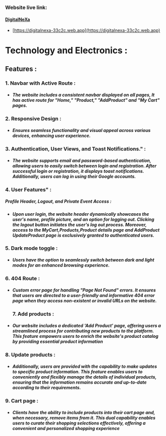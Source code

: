 ### Website live link:
#### [DigitalNeXa](https://digitalnexa-33c2c.web.app "DigitalNeXa")
 - [https://digitalnexa-33c2c.web.app](https://digitalnexa-33c2c.web.app)
# Technology and Electronics :
 ## Features :
 ### 1. **Navbar  with Active Route** :
  - ##### The website includes a consistent navbar displayed on all pages, It has active route for "Home," "Product," "AddProduct" and "My Cart" pages.
  
 ### 2. **Responsive Design** :
  - ##### Ensures seamless functionality and visual appeal across various devices, enhancing user experience.

  ### 3. **Authentication, User Views,  and Toast Notifications."** :
  - ##### The website supports email and password-based authentication, allowing users to easily switch between login and registration. After successful login or registration, it displays toast notifications. Additionally, users can log in using their Google accounts.
  
   ### 4. **User Features"** :
  ##### **Profile Header, Logout, and Private Event Access :**
  - ##### Upon user login, the website header dynamically showcases the user's name, profile picture, and an option for logging out. Clicking the logout button initiates the user's log out process. Moreover, access to the MyCart,Products,Product details page and AddProduct UpdateProduct page  is exclusively granted to authenticated users.
  
   ### 5. **Dark mode toggle** :
  - ##### Users have the option to seamlessly switch between dark and light modes for an enhanced browsing experience.
  
  ### 6. **404 Route** :
  - ##### Custom error page for handling "Page Not Found" errors. It ensures that users are directed to a user-friendly and informative 404 error page when they access non-existent or invalid URLs on the website.
  
    ### 7. **Add products** :
  - ##### Our website includes a dedicated 'Add Product' page, offering users a streamlined process for contributing new products to the platform. This feature empowers users to enrich the website's product catalog by providing essential product information
  
   ### 8. **Update products** :
  - ##### Additionally, users are provided with the capability to make updates to specific product information. This feature enables users to conveniently and flexibly manage the details of individual products, ensuring that the information remains accurate and up-to-date according to their requirements.
  
### 9. **Cart page** :
  - ##### Clients have the ability to include products into their cart page and, when necessary, remove items from it. This dual capability enables users to curate their shopping selections effectively, offering a convenient and personalized shopping experience